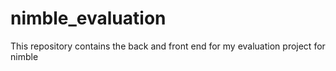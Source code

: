 # nimble_evaluation
This repository contains the back and front end for my evaluation project for nimble
